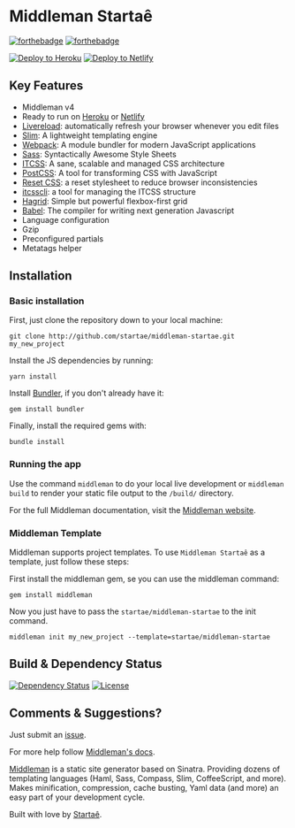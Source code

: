 # Middleman Startaê

[![forthebadge](http://forthebadge.com/images/badges/fuck-it-ship-it.svg)](http://www.startae.com)
[![forthebadge](http://forthebadge.com/images/badges/built-with-love.svg)](http://www.startae.com)

[![Deploy to Heroku](https://www.herokucdn.com/deploy/button.svg)](https://heroku.com/deploy?template=https://github.com/startae/middleman-startae/tree/master)
[![Deploy to Netlify](https://www.netlify.com/img/deploy/button.svg)](https://app.netlify.com/start/deploy?repository=https://github.com/startae/middleman-startae)

## Key Features

* Middleman v4
* Ready to run on [Heroku](http://www.heroku.com) or [Netlify](http://www.netlify.com)
* [Livereload](http://livereload.com): automatically refresh your browser whenever you edit files
* [Slim](http://slim-lang.com): A lightweight templating engine
* [Webpack](https://webpack.js.org/): A module bundler for modern JavaScript applications
* [Sass](http://sass-lang.com): Syntactically Awesome Style Sheets
* [ITCSS](http://csswizardry.net/talks/2014/11/itcss-dafed.pdf): A sane, scalable and managed CSS architecture
* [PostCSS](http://postcss.org/): A tool for transforming CSS with JavaScript
* [Reset CSS](http://meyerweb.com/eric/tools/css/reset/): a reset stylesheet to reduce browser inconsistencies
* [itcsscli](http://itcsscli.github.io/itcsscli.com/): a tool for managing the ITCSS structure
* [Hagrid](https://github.com/fspoettel/hagrid): Simple but powerful flexbox-first grid
* [Babel](https://babeljs.io/): The compiler for writing next generation Javascript
* Language configuration
* Gzip
* Preconfigured partials
* Metatags helper

## Installation

### Basic installation

First, just clone the repository down to your local machine:

```
git clone http://github.com/startae/middleman-startae.git my_new_project
```

Install the JS dependencies by running:

```
yarn install
```

Install [Bundler](http://gembundler.com/), if you don't already have it:

```
gem install bundler
```

Finally, install the required gems with:

```
bundle install
```

### Running the app

Use the command ```middleman``` to do your local live development or ```middleman build``` to render your static file output to the ```/build/``` directory.

For the full Middleman documentation, visit the [Middleman website](http://middlemanapp.com/).

### Middleman Template

Middleman supports project templates. To use ```Middleman Startaê``` as a template, just follow these steps:

First install the middleman gem, se you can use the middleman command:

```
gem install middleman
```

Now you just have to pass the `startae/middleman-startae` to the init command.

```
middleman init my_new_project --template=startae/middleman-startae
```

## Build & Dependency Status

[![Dependency Status](http://img.shields.io/gemnasium/startae/middleman-startae.svg?style=flat)](https://gemnasium.com/startae/middleman-startae)
[![License](http://img.shields.io/badge/license-MIT-blue.svg?style=flat)](/)


## Comments & Suggestions?

Just submit an [issue](https://github.com/startae/middleman-startae/issues).

For more help follow [Middleman's docs](https://middlemanapp.com/basics/install/).

[Middleman](http://middlemanapp.com/) is a static site generator based on Sinatra. Providing dozens of templating languages (Haml, Sass, Compass, Slim, CoffeeScript, and more). Makes minification, compression, cache busting, Yaml data (and more) an easy part of your development cycle.

Built with love by [Startaê](https://startae.com/).
